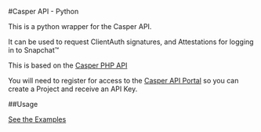 #Casper API - Python

This is a python wrapper for the Casper API.

It can be used to request ClientAuth signatures, and Attestations for logging in to Snapchat™

This is based on the [Casper PHP API](https://raw.githubusercontent.com/liamcottle/Casper-API-PHP)

You will need to register for access to the [Casper API Portal](https://clients.casper.io) so you can create a Project and receive an API Key.

##Usage

[See the Examples](./examples)